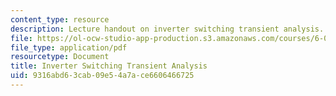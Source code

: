 ```yaml
---
content_type: resource
description: Lecture handout on inverter switching transient analysis.
file: https://ol-ocw-studio-app-production.s3.amazonaws.com/courses/6-012-microelectronic-devices-and-circuits-fall-2009/9316abd63cab09e54a7ace6606466725_MIT6_012F09_lec14_delays.pdf
file_type: application/pdf
resourcetype: Document
title: Inverter Switching Transient Analysis
uid: 9316abd6-3cab-09e5-4a7a-ce6606466725
---
```

